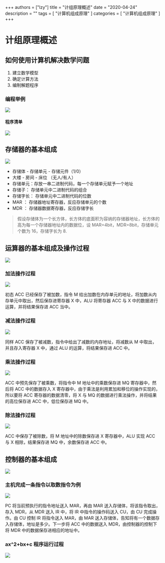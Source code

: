 +++
authors = ["lzy"]
title = "计组原理概述"
date = "2020-04-24"
description = ""
tags = [
    "计算机组成原理"
]
categories = [
    "计算机组成原理"
]
+++

# 计组原理概述

## 如何使用计算机解决数学问题

1. 建立数学模型
2. 确定计算方法
3. 编制解题程序

### 编程举例

![](../static/Me2sbF8yQo6gLUxkkhRcIzO1nZc.png)

#### 程序清单

![](../static/D4txbW06xoKYgAxayY9cvZCWnvh.png)

## 存储器的基本组成

![](../static/XVVYbciiMoHm5XxwMEfc87nmnEh.png)

- 存储体 - 存储单元 - 存储元件（1/0）
- 大楼 - 房间 - 床位 （无人/有人）
- 存储单元：存放一串二进制代码，每一个存储单元赋予一个地址
- 存储子： 存储单元中二进制代码的组合
- 存储字长： 存储单元中二进制代码的位数
- MAR ： 存储器地址寄存器，反应存储单元的个数
- MDR ： 存储器数据寄存器，反应存储字长

> 假设存储体为一个长方体，长方体的底面积为容纳的存储器地址，长方体的高为每一个存储器地址内的数据位，设 MAR=4bit，MDR=8bit，存储单元个数为 16，存储字长为 8.

## 运算器的基本组成及操作过程

![](../static/F14QbREUGoGz0exkEIDc0hm1nVc.png)

### 加法操作过程

![](../static/ISfdb1TRTokoOZxNYixc34zCnPe.png)

初态 ACC 已经保存了被加数，指令 M 给出加数在内存单元的地址，将加数从内存单元中取出，然后保存进寄存器 X 中，ALU 将寄存器 ACC 与 X 中的数据进行运算，并将结果保存进 ACC 当中。

### 减法操作过程

![](../static/GQSab9bZKoRo8IxvukScHH80nKc.png)

同样 ACC 保存了被减数，指令中给出了减数的内存地址，将减数从 M 中取出，并且存入寄存器 X 中，通过 ALU 的运算，将结果保存进 ACC 中。

### 乘法操作过程

![](../static/Zl3xbwIbqo6HMkxVflScrNPznNd.png)

ACC 中预先保存了被乘数，将指令中 M 地址中的乘数保存进 MQ 寄存器中，然后将 ACC 中的数据存入 X 寄存器中，由于乘法是利用累加和移位的操作实现的，所以要将 ACC 寄存器的数据清零，将 X 与 MQ 的数据进行乘法操作，并将结果的高位保存进 ACC 中，低位保存进 MQ 中。

### 除法操作过程

![](../static/EF2mboTwYodud6xTB9lcHdRLnIc.png)

ACC 中保存了被除数，将 M 地址中的除数保存进 X 寄存器中，ALU 实现 ACC 与 X 相除，结果保存进 MQ 中，余数保存进 ACC 中。

## 控制器的基本组成

![](../static/NCP1b1xYpooU6fxJpt7cywqGnye.png)

### 主机完成一条指令以取数指令为例

![](../static/YTSMbZlXko0RBDxMbSac9C5Cnhf.png)

PC 将当前预执行的指令地址送入 MAR，再由 MAR 送入存储体，将该指令取出，存入 MDR，从 MDR 送入 IR 中，将 IR 中指令的操作码送入 CU，由 CU 完成操作。由 CU 控制 IR 将指令送入 MAR，由 MAR 送入存储体，告知将有一个数据存入存储体，地址是多少。下一步将 ACC 中的数据送入 MDR，由控制器的控制下将 MDR 中的数据保存进相应的地址中。

### ax^2+bx+c 程序运行过程

![](../static/Gg8hbzdrmoTHPWxsatjc3Hqjnkh.png)
